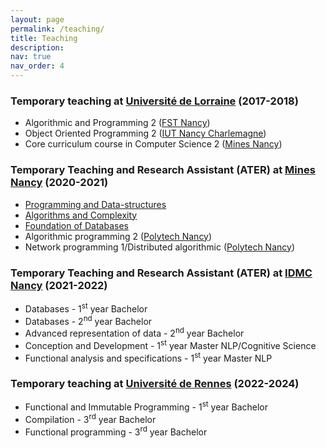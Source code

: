 ```yaml
---
layout: page
permalink: /teaching/
title: Teaching
description:
nav: true
nav_order: 4
---
```


### Temporary teaching at [Université de Lorraine](https://www.univ-lorraine.fr) (2017-2018)
* Algorithmic and Programming 2 ([FST Nancy](https://fst-en.univ-lorraine.fr))
* Object Oriented Programming 2 ([IUT Nancy Charlemagne](https://iut-charlemagne.univ-lorraine.fr))
* Core curriculum course in Computer Science 2 ([Mines Nancy](https://mines-nancy.univ-lorraine.fr/en))

### Temporary Teaching and Research Assistant (ATER) at [Mines Nancy](https://mines-nancy.univ-lorraine.fr/en) (2020-2021)
* [Programming and Data-structures](https://www.depinfonancy.net/teaching/1st-year-s5-s6/tcs13)
* [Algorithms and Complexity](https://www.depinfonancy.net/teaching/1st-year-s5-s6/tcs23)
* [Foundation of Databases](https://www.depinfonancy.net/teaching/s7/infos7ab-database-essentials)
* Algorithmic programming 2 ([Polytech Nancy](https://polytech-nancy.univ-lorraine.fr/en))
* Network programming 1/Distributed algorithmic ([Polytech Nancy](https://polytech-nancy.univ-lorraine.fr/en))

### Temporary Teaching and Research Assistant (ATER) at [IDMC Nancy](https://idmc.univ-lorraine.fr) (2021-2022)
* Databases - 1<sup>st</sup> year Bachelor
* Databases - 2<sup>nd</sup> year Bachelor
* Advanced representation of data - 2<sup>nd</sup> year Bachelor
* Conception and Development - 1<sup>st</sup> year Master NLP/Cognitive Science
* Functional analysis and specifications - 1<sup>st</sup> year Master NLP

### Temporary teaching at [Université de Rennes](https://www.univ-rennes.fr/en) (2022-2024)
* Functional and Immutable Programming - 1<sup>st</sup> year Bachelor
* Compilation - 3<sup>rd</sup> year Bachelor
* Functional programming - 3<sup>rd</sup> year Bachelor
